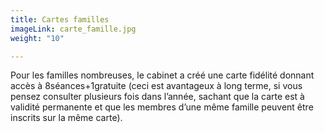 ```yaml
---
title: Cartes familles
imageLink: carte_famille.jpg
weight: "10"

---
```

Pour les familles nombreuses, le cabinet a créé une carte fidélité donnant accès à 8séances+1gratuite (ceci est avantageux à long terme, si vous pensez consulter plusieurs fois dans l’année, sachant que la carte est à validité permanente et que les membres d’une même famille peuvent être inscrits sur la même carte).